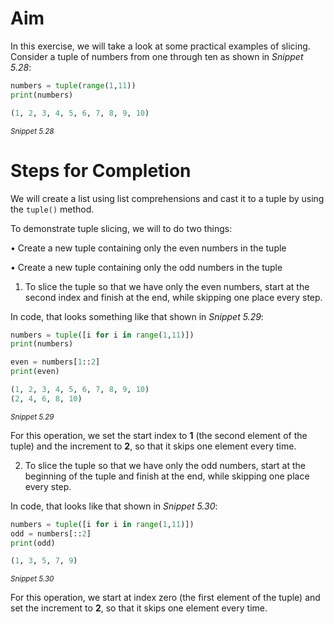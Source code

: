 <!-- practice -->

# Aim

In this exercise, we will take a look at some practical examples of slicing. Consider a tuple of numbers from one through ten as shown in _Snippet 5.28_:

```python
numbers = tuple(range(1,11))
print(numbers)

(1, 2, 3, 4, 5, 6, 7, 8, 9, 10)
```

<sup>_Snippet 5.28_</sup>

# Steps for Completion

We will create a list using list comprehensions and cast it to a tuple by using the `tuple()` method.

To demonstrate tuple slicing, we will to do two things:

• Create a new tuple containing only the even numbers in the tuple

• Create a new tuple containing only the odd numbers in the tuple

1. To slice the tuple so that we have only the even numbers, start at the second index and finish at the end, while skipping one place every step.

In code, that looks something like that shown in _Snippet 5.29_:

```python
numbers = tuple([i for i in range(1,11)])
print(numbers)

even = numbers[1::2]
print(even)

(1, 2, 3, 4, 5, 6, 7, 8, 9, 10)
(2, 4, 6, 8, 10)
```

<sup>_Snippet 5.29_</sup>

For this operation, we set the start index to **1** (the second element of the tuple) and the increment to **2**, so that it skips one element every time.

2. To slice the tuple so that we have only the odd numbers, start at the beginning of the tuple and finish at the end, while skipping one place every step.

In code, that looks like that shown in _Snippet 5.30_:

```python
numbers = tuple([i for i in range(1,11)])
odd = numbers[::2]
print(odd)

(1, 3, 5, 7, 9)
```

<sup>_Snippet 5.30_</sup>

For this operation, we start at index zero (the first element of the tuple) and set the increment to **2**, so that it skips one element every time.

